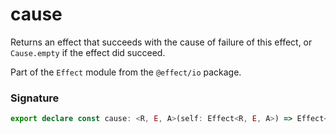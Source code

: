 # cause

Returns an effect that succeeds with the cause of failure of this effect,
or `Cause.empty` if the effect did succeed.

Part of the `Effect` module from the `@effect/io` package.

### Signature

```typescript
export declare const cause: <R, E, A>(self: Effect<R, E, A>) => Effect<R, never, Cause.Cause<E>>
```
